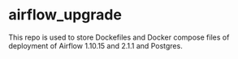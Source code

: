 # airflow_upgrade
This repo is used to store Dockefiles and Docker compose files of deployment of Airflow 1.10.15 and 2.1.1 and Postgres.
